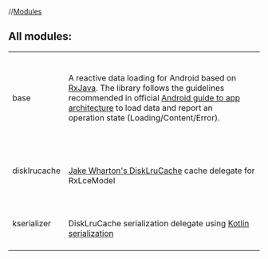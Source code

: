 //[Modules](-modules.md)



## All modules:  
  
|  |  | 
|---|---|
| base| <br><br>A reactive data loading for Android based on  <br>[RxJava](https://github.com/ReactiveX/RxJava). The library follows the guidelines recommended in official [Android guide to app architecture](https://developer.android.com/jetpack/docs/guide) to load data and report an  <br>operation state (Loading/Content/Error).  <br><br><br>
| disklrucache| <br><br>[Jake Wharton's DiskLruCache](https://github.com/JakeWharton/DiskLruCache) cache delegate for RxLceModel<br><br>
| kserializer| <br><br>DiskLruCache serialization delegate using [Kotlin serialization](https://github.com/Kotlin/kotlinx.serialization/)<br><br>

